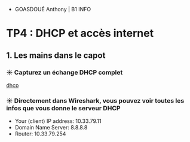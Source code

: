  - GOASDOUÉ Anthony | B1 INFO
# TP4 : DHCP et accès internet
## 1. Les mains dans le capot
### ☀️ Capturez un échange DHCP complet
[dhcp](./dhcp.pcap)

### ☀️ Directement dans Wireshark, vous pouvez voir toutes les infos que vous donne  le serveur DHCP
- Your (client) IP address: 10.33.79.11
- Domain Name Server: 8.8.8.8
- Router: 10.33.79.254


